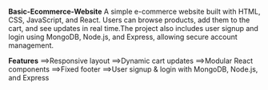 **Basic-Ecommerce-Website**
A simple e-commerce website built with HTML, CSS, JavaScript, and React. Users can browse products, add them to the cart, and see updates in real time.The project also includes user signup and login using MongoDB, Node.js, and Express, allowing secure account management.

**Features**
==>Responsive layout
==>Dynamic cart updates
==>Modular React components
==>Fixed footer
==>User signup & login with MongoDB, Node.js, and Express
